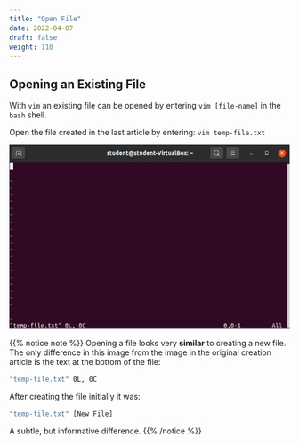 ```yaml
---
title: "Open File"
date: 2022-04-07
draft: false
weight: 110
---
```


## Opening an Existing File

With `vim` an existing file can be opened by entering `vim [file-name]` in the `bash` shell.

Open the file created in the last article by entering: `vim temp-file.txt`

![vim temp-file.txt output](pictures/vim-temp-file.png?classes=border)

{{% notice note %}}
Opening a file looks very **similar** to creating a new file. The only difference in this image from the image in the original creation article is the text at the bottom of the file:

```bash
"temp-file.txt" 0L, 0C
```

After creating the file initially it was:

```bash
"temp-file.txt" [New File]
```

A subtle, but informative difference.
{{% /notice %}}